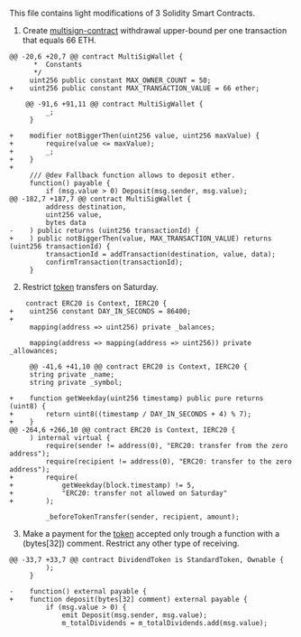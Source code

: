 This file contains light modifications of 3 Solidity Smart Contracts.

1. Create [multisign-contract](https://github.com/gnosis/MultiSigWallet/blob/master/contracts/MultiSigWallet.sol) withdrawal upper-bound per one transaction that equals 66 ETH.

```solidity
@@ -20,6 +20,7 @@ contract MultiSigWallet {
      *  Constants
      */
     uint256 public constant MAX_OWNER_COUNT = 50;
+    uint256 public constant MAX_TRANSACTION_VALUE = 66 ether;

    @@ -91,6 +91,11 @@ contract MultiSigWallet {
         _;
     }

+    modifier notBiggerThen(uint256 value, uint256 maxValue) {
+        require(value <= maxValue);
+        _;
+    }
+
     /// @dev Fallback function allows to deposit ether.
     function() payable {
         if (msg.value > 0) Deposit(msg.sender, msg.value);
@@ -182,7 +187,7 @@ contract MultiSigWallet {
         address destination,
         uint256 value,
         bytes data
-    ) public returns (uint256 transactionId) {
+    ) public notBiggerThen(value, MAX_TRANSACTION_VALUE) returns (uint256 transactionId) {
         transactionId = addTransaction(destination, value, data);
         confirmTransaction(transactionId);
     }
```

2. Restrict [token](https://github.com/OpenZeppelin/openzeppelin-contracts/blob/f2112be4d8e2b8798f789b948f2a7625b2350fe7/contracts/token/ERC20/ERC20.sol) transfers on Saturday.

```solidity
    contract ERC20 is Context, IERC20 {
+    uint256 constant DAY_IN_SECONDS = 86400;
+
     mapping(address => uint256) private _balances;

     mapping(address => mapping(address => uint256)) private _allowances;

     @@ -41,6 +41,10 @@ contract ERC20 is Context, IERC20 {
     string private _name;
     string private _symbol;

+    function getWeekday(uint256 timestamp) public pure returns (uint8) {
+        return uint8((timestamp / DAY_IN_SECONDS + 4) % 7);
+    }
@@ -264,6 +266,10 @@ contract ERC20 is Context, IERC20 {
     ) internal virtual {
         require(sender != address(0), "ERC20: transfer from the zero address");
         require(recipient != address(0), "ERC20: transfer to the zero address");
+        require(
+            getWeekday(block.timestamp) != 5,
+            "ERC20: transfer not allowed on Saturday"
+        );

         _beforeTokenTransfer(sender, recipient, amount);
```

3. Make a payment for the [token](https://github.com/mixbytes/solidity/blob/076551041c420b355ebab40c24442ccc7be7a14a/contracts/token/DividendToken.sol) accepted only trough a function with a (bytes[32]) comment. Restrict any other type of receiving.

```solidity
@@ -33,7 +33,7 @@ contract DividendToken is StandardToken, Ownable {
         );
     }

-    function() external payable {
+    function deposit(bytes[32] comment) external payable {
         if (msg.value > 0) {
             emit Deposit(msg.sender, msg.value);
             m_totalDividends = m_totalDividends.add(msg.value);
```
